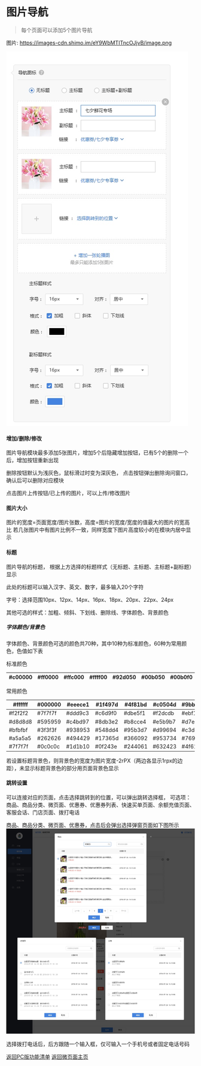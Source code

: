 # 图片导航
> 每个页面可以添加5个图片导航

图片: https://images-cdn.shimo.im/eY9WbMTITncOJjvB/image.png

![](media/15364829981285/15365458205494.jpg)

#### 增加/删除/修改
图片导航模块最多添加5张图片，增加5个后隐藏增加按钮，已有5个的删除一个后，增加按钮重新出现

删除按钮默认为浅灰色，鼠标滑过时变为深灰色，
点击按钮弹出删除询问窗口，确认后可以删除对应模块

点击图片上传按钮/已上传的图片，可以上传/修改图片

#### 图片大小
图片的宽度=页面宽度/图片张数，高度=图片的宽度/宽度的值最大的图片的宽高比
若几张图片中有图片比例不一致，同样宽度下图片高度较小的在模块内居中显示

#### 标题
图片导航的标题，
根据上方选择的标题样式（无标题、主标题、主标题+副标题）显示

此处的标题可以输入汉字、英文、数字，最多输入20个字符

字号：选择范围10px、12px、14px、16px、18px、20px、22px、24px

其他可选的样式：加粗、倾斜、下划线、删除线、字体颜色、背景颜色

##### 字体颜色/背景色
字体颜色、背景颜色可选的颜色共70种，其中10种为标准颜色，60种为常用颜色，色值如下表

标准颜色

|#c00000|#ff0000|#ffc000|#ffff00|#92d050|#00b050|#00b0f0|#0070c0|#002060|#7030a0|
| :-- | :-- | :-- | :-- | :-- | :-- | :-- | :-- | :-- | :-- |

常用颜色

|#ffffff	|#000000|#eeece1|#1f497d|#4f81bd|#c0504d|#9bbb59|#8064a2| #4bacc6|#f79646|
| --- | --- | --- | --- | --- | --- | --- | --- | --- | --- |
|#f2f2f2|#7f7f7f|#ddd9c3|#c6d9f0|#dbe5f1|#f2dcdb|#ebf1dd|#e5e0ec|#dbeef3|#fdeada
|#d8d8d8|#595959|#c4bd97|#8db3e2|#b8cce4|#e5b9b7|#d7e3bc|#ccc1d9|#b7dde8|#fbd5b5|
|#bfbfbf	|#3f3f3f	|#938953	|#548dd4|#95b3d7|#d99694|#c3d69b|#b2a2c7|#92cddc|#fac08f|
|#a5a5a5	|#262626	|#494429	|#17365d|#366092|#953734|#76923c|#5f497a|#31859b|#e36c09|
|#7f7f7f	|#0c0c0c	|#1d1b10	|#0f243e|#244061|#632423|#4f6128|#3f3151|#205867|#974806|

若设置标题背景色，则背景色的宽度为图片宽度-2rPX（两边各显示1rpx的边距），未显示标题背景色的部分用页面背景色显示

#### 跳转设置
可以连接对应的页面，点击选择跳转到的位置，可以弹出跳转选择框，
可选项：商品、商品分类、微页面、优惠券、优惠券列表、快速买单页面、余额充值页面、客服会话、门店页面、拨打电话

商品、商品分类、微页面、优惠券，点击后会弹出选择弹窗页面如下图所示
![](media/15364829981285/15365455870722.jpg)

选择拨打电话后，后方跟随一个输入框，仅可输入一个手机号或者固定电话号码

[ 返回PC版功能清单](mweblib://15365566054481)
[ 返回微页面主页](mweblib://15364825519106)